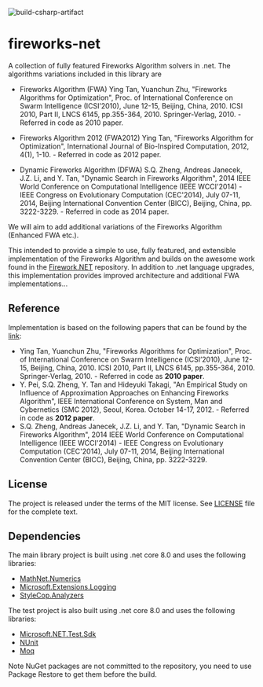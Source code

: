 ![build-csharp-artifact](https://github.com/Cipher-Geist/fireworks-net/actions/build-csharp-artifact.yml/badge.svg)

# fireworks-net

A collection of fully featured Fireworks Algorithm solvers in .net. The algorithms variations included in this library are 

- Fireworks Algorithm (FWA) Ying Tan, Yuanchun Zhu, "Fireworks Algorithms for Optimization", Proc. of International Conference on Swarm Intelligence (ICSI’2010), June 12-15, Beijing, China, 2010. ICSI 2010, Part II, LNCS 6145, pp.355-364, 2010. Springer-Verlag, 2010. - Referred in code as 2010 paper.

- Fireworks Algorithm 2012 (FWA2012) Ying Tan, "Fireworks Algorithm for Optimization", International Journal of Bio-Inspired Computation, 2012, 4(1), 1-10. - Referred in code as 2012 paper.

- Dynamic Fireworks Algorithm (DFWA) S.Q. Zheng, Andreas Janecek, J.Z. Li, and Y. Tan, "Dynamic Search in Fireworks Algorithm", 2014 
 IEEE World Conference on Computational Intelligence (IEEE WCCI'2014) - IEEE Congress on Evolutionary  Computation (CEC'2014), July 07-11, 2014, Beijing International Convention Center (BICC),  Beijing, China, pp. 3222-3229. - Referred in code as 2014 paper.

We will aim to add additional variations of the Fireworks Algorithm (Enhanced FWA etc.).

This intended to provide a simple to use, fully featured, and extensible implementation of the Fireworks Algorithm and builds on the awesome work found in the [Firework.NET](https://github.com/tsimafei-markhel/Fireworks.NET) repository. In addition to .net language upgrades, this implementation provides improved architecture and additional FWA implementations...

## Reference

Implementation is based on the following papers that can be found by the [link](http://www.cil.pku.edu.cn/publications/):
* Ying Tan, Yuanchun Zhu, "Fireworks Algorithms for Optimization", Proc. of International Conference on Swarm Intelligence (ICSI’2010), June 12-15, Beijing, China, 2010. ICSI 2010, Part II, LNCS 6145, pp.355-364, 2010. Springer-Verlag, 2010. - Referred in code as **2010 paper**.
* Y. Pei, S.Q. Zheng, Y. Tan and Hideyuki Takagi, "An Empirical Study on Influence of Approximation Approaches on Enhancing Fireworks Algorithm", IEEE International Conference on System, Man and Cybernetics (SMC 2012), Seoul, Korea. October 14-17, 2012. - Referred in code as **2012 paper**.
* S.Q. Zheng, Andreas Janecek, J.Z. Li, and Y. Tan, "Dynamic Search in Fireworks Algorithm", 2014 
 IEEE World Conference on Computational Intelligence (IEEE WCCI'2014) - IEEE Congress on Evolutionary  Computation (CEC'2014), July 07-11, 2014, Beijing International Convention Center (BICC),  Beijing, China, pp. 3222-3229.

## License

The project is released under the terms of the MIT license. See [LICENSE](LICENSE) file for the complete text.

## Dependencies

The main library project is built using .net core 8.0 and uses the following libraries:

- [MathNet.Numerics](https://www.nuget.org/packages/MathNet.Numerics/)
- [Microsoft.Extensions.Logging](https://www.nuget.org/packages/Microsoft.Extensions.Logging/)
- [StyleCop.Analyzers](https://www.nuget.org/packages/StyleCop.Analyzers/)

The test project is also built using .net core 8.0 and uses the following libraries:

- [Microsoft.NET.Test.Sdk](https://www.nuget.org/packages/Microsoft.NET.Test.Sdk/)
- [NUnit](https://www.nuget.org/packages/NUnit/)
- [Moq](https://www.nuget.org/packages/Moq/)

Note NuGet packages are not committed to the repository, you need to use Package Restore to get them before the build.
